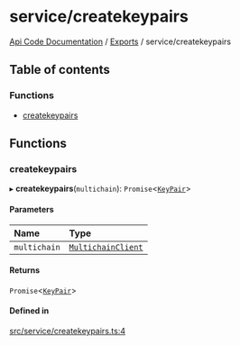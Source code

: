 # service/createkeypairs
[Api Code Documentation](../README.md) / [Exports](../modules.md) / service/createkeypairs

## Table of contents

### Functions

- [createkeypairs](service_createkeypairs.md#createkeypairs)

## Functions

### createkeypairs

▸ **createkeypairs**(`multichain`): `Promise`\<[`KeyPair`](../interfaces/service_domain_organization_key_pair.KeyPair.md)\>

#### Parameters

| Name | Type |
| :------ | :------ |
| `multichain` | [`MultichainClient`](../interfaces/service_Client_h.MultichainClient.md) |

#### Returns

`Promise`\<[`KeyPair`](../interfaces/service_domain_organization_key_pair.KeyPair.md)\>

#### Defined in

[src/service/createkeypairs.ts:4](https://github.com/openkfw/TruBudget/blob/92640998/api/src/service/createkeypairs.ts#L4)
